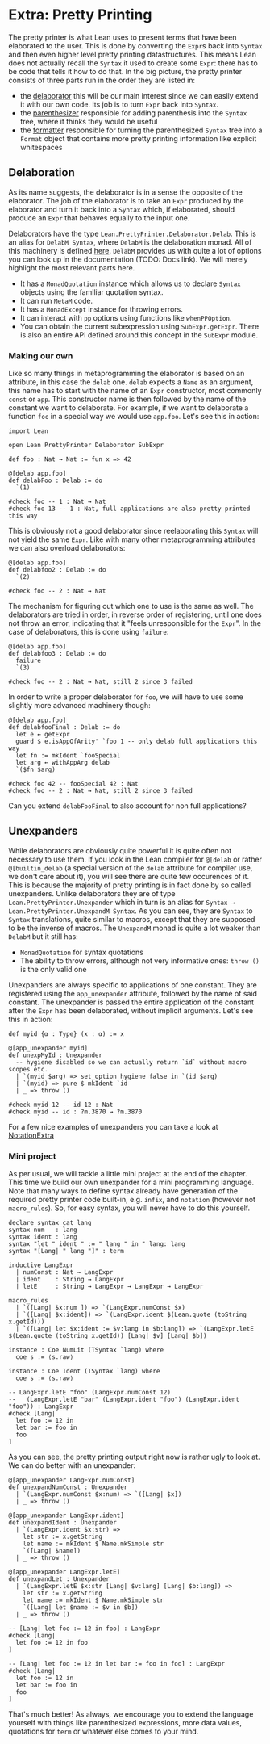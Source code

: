 # Extra: Pretty Printing
The pretty printer is what Lean uses to present terms that have been
elaborated to the user. This is done by converting the `Expr`s back into
`Syntax` and then even higher level pretty printing datastructures. This means
Lean does not actually recall the `Syntax` it used to create some `Expr`:
there has to be code that tells it how to do that.
In the big picture, the pretty printer consists of three parts run in the
order they are listed in:
- the [delaborator](https://github.com/leanprover/lean4/tree/master/src/Lean/PrettyPrinter/Delaborator)
  this will be our main interest since we can easily extend it with our own code.
  Its job is to turn `Expr` back into `Syntax`.
- the [parenthesizer](https://github.com/leanprover/lean4/blob/master/src/Lean/PrettyPrinter/Parenthesizer.lean)
  responsible for adding parenthesis into the `Syntax` tree, where it thinks they would be useful
- the [formatter](https://github.com/leanprover/lean4/blob/master/src/Lean/PrettyPrinter/Formatter.lean)
  responsible for turning the parenthesized `Syntax` tree into a `Format` object that contains
  more pretty printing information like explicit whitespaces

## Delaboration
As its name suggests, the delaborator is in a sense the opposite of the
elaborator. The job of the elaborator is to take an `Expr` produced by
the elaborator and turn it back into a `Syntax` which, if elaborated,
should produce an `Expr` that behaves equally to the input one.

Delaborators have the type `Lean.PrettyPrinter.Delaborator.Delab`. This
is an alias for `DelabM Syntax`, where `DelabM` is the delaboration monad.
All of this machinery is defined [here](https://github.com/leanprover/lean4/blob/master/src/Lean/PrettyPrinter/Delaborator/Basic.lean).
`DelabM` provides us with quite a lot of options you can look up in the documentation
(TODO: Docs link). We will merely highlight the most relevant parts here.
- It has a `MonadQuotation` instance which allows us to declare `Syntax` objects
  using the familiar quotation syntax. 
- It can run `MetaM` code.
- It has a `MonadExcept` instance for throwing errors.
- It can interact with `pp` options using functions like `whenPPOption`.
- You can obtain the current subexpression using `SubExpr.getExpr`. There is
  also an entire API defined around this concept in the `SubExpr` module.

### Making our own
Like so many things in metaprogramming the elaborator is based on an attribute,
in this case the `delab` one. `delab` expects a `Name` as an argument,
this name has to start with the name of an `Expr` constructor, most commonly
`const` or `app`. This constructor name is then followed by the name of the
constant we want to delaborate. For example, if we want to delaborate a function
`foo` in a special way we would use `app.foo`. Let's see this in action:

```lean
import Lean

open Lean PrettyPrinter Delaborator SubExpr

def foo : Nat → Nat := fun x => 42

@[delab app.foo]
def delabFoo : Delab := do
  `(1)

#check foo -- 1 : Nat → Nat
#check foo 13 -- 1 : Nat, full applications are also pretty printed this way
```

This is obviously not a good delaborator since reelaborating this `Syntax`
will not yield the same `Expr`. Like with many other metaprogramming
attributes we can also overload delaborators:

```lean
@[delab app.foo]
def delabfoo2 : Delab := do
  `(2)

#check foo -- 2 : Nat → Nat
```

The mechanism for figuring out which one to use is the same as well. The
delaborators are tried in order, in reverse order of registering, until one
does not throw an error, indicating that it "feels unresponsible for the `Expr`".
In the case of delaborators, this is done using `failure`:

```lean
@[delab app.foo]
def delabfoo3 : Delab := do
  failure
  `(3)

#check foo -- 2 : Nat → Nat, still 2 since 3 failed
```

In order to write a proper delaborator for `foo`, we will have to use some
slightly more advanced machinery though:

```lean
@[delab app.foo]
def delabfooFinal : Delab := do
  let e ← getExpr
  guard $ e.isAppOfArity' `foo 1 -- only delab full applications this way
  let fn := mkIdent `fooSpecial
  let arg ← withAppArg delab
  `($fn $arg)

#check foo 42 -- fooSpecial 42 : Nat
#check foo -- 2 : Nat → Nat, still 2 since 3 failed
```

Can you extend `delabFooFinal` to also account for non full applications?

## Unexpanders
While delaborators are obviously quite powerful it is quite often not necessary
to use them. If you look in the Lean compiler for `@[delab` or rather `@[builtin_delab`
(a special version of the `delab` attribute for compiler use, we don't care about it),
you will see there are quite few occurences of it. This is because the majority
of pretty printing is in fact done by so called unexpanders. Unlike delaborators
they are of type `Lean.PrettyPrinter.Unexpander` which in turn is an alias for
`Syntax → Lean.PrettyPrinter.UnexpandM Syntax`. As you can see, they are
`Syntax` to `Syntax` translations, quite similar to macros, except that they
are supposed to be the inverse of macros. The `UnexpandM` monad is quite a lot
weaker than `DelabM` but it still has:
- `MonadQuotation` for syntax quotations
- The ability to throw errors, although not very informative ones: `throw ()`
  is the only valid one

Unexpanders are always specific to applications of one constant. They are registered
using the `app_unexpander` attribute, followed by the name of said constant. The unexpander
is passed the entire application of the constant after the `Expr` has been delaborated,
without implicit arguments. Let's see this in action:

```lean
def myid {α : Type} (x : α) := x

@[app_unexpander myid]
def unexpMyId : Unexpander
  -- hygiene disabled so we can actually return `id` without macro scopes etc.
  | `(myid $arg) => set_option hygiene false in `(id $arg)
  | `(myid) => pure $ mkIdent `id
  | _ => throw ()

#check myid 12 -- id 12 : Nat
#check myid -- id : ?m.3870 → ?m.3870
```

For a few nice examples of unexpanders you can take a look at
[NotationExtra](https://github.com/leanprover/lean4/blob/master/src/Init/NotationExtra.lean)

### Mini project
As per usual, we will tackle a little mini project at the end of the chapter.
This time we build our own unexpander for a mini programming language.
Note that many ways to define syntax already have generation of the required
pretty printer code built-in, e.g. `infix`, and `notation` (however not `macro_rules`).
So, for easy syntax, you will never have to do this yourself.

```lean
declare_syntax_cat lang
syntax num   : lang
syntax ident : lang
syntax "let " ident " := " lang " in " lang: lang
syntax "[Lang| " lang "]" : term

inductive LangExpr
  | numConst : Nat → LangExpr
  | ident    : String → LangExpr
  | letE     : String → LangExpr → LangExpr → LangExpr

macro_rules
  | `([Lang| $x:num ]) => `(LangExpr.numConst $x)
  | `([Lang| $x:ident]) => `(LangExpr.ident $(Lean.quote (toString x.getId)))
  | `([Lang| let $x:ident := $v:lang in $b:lang]) => `(LangExpr.letE $(Lean.quote (toString x.getId)) [Lang| $v] [Lang| $b])

instance : Coe NumLit (TSyntax `lang) where
  coe s := ⟨s.raw⟩

instance : Coe Ident (TSyntax `lang) where
  coe s := ⟨s.raw⟩

-- LangExpr.letE "foo" (LangExpr.numConst 12)
--   (LangExpr.letE "bar" (LangExpr.ident "foo") (LangExpr.ident "foo")) : LangExpr
#check [Lang|
  let foo := 12 in
  let bar := foo in
  foo
]
```

As you can see, the pretty printing output right now is rather ugly to look at.
We can do better with an unexpander:

```lean
@[app_unexpander LangExpr.numConst]
def unexpandNumConst : Unexpander
  | `(LangExpr.numConst $x:num) => `([Lang| $x])
  | _ => throw ()

@[app_unexpander LangExpr.ident]
def unexpandIdent : Unexpander
  | `(LangExpr.ident $x:str) =>
    let str := x.getString
    let name := mkIdent $ Name.mkSimple str
    `([Lang| $name])
  | _ => throw ()

@[app_unexpander LangExpr.letE]
def unexpandLet : Unexpander
  | `(LangExpr.letE $x:str [Lang| $v:lang] [Lang| $b:lang]) =>
    let str := x.getString
    let name := mkIdent $ Name.mkSimple str
    `([Lang| let $name := $v in $b])
  | _ => throw ()

-- [Lang| let foo := 12 in foo] : LangExpr
#check [Lang|
  let foo := 12 in foo
]

-- [Lang| let foo := 12 in let bar := foo in foo] : LangExpr
#check [Lang|
  let foo := 12 in
  let bar := foo in
  foo
]
```

That's much better! As always, we encourage you to extend the language yourself
with things like parenthesized expressions, more data values, quotations for
`term` or whatever else comes to your mind.
